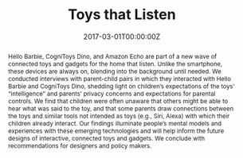 ---
title: "Toys that Listen"
authors:
- Emily McReynolds
- Sarah Hubbard
- Timothy Lau
- admin
- Maya Cakmak
- Franziska Roesner
date: "2017-03-01T00:00:00Z"
doi: ""

# Publication type.
# Legend: 0 = Uncategorized; 1 = Conference paper; 2 = Journal article;
# 3 = Preprint / Working Paper; 4 = Report; 5 = Book; 6 = Book section;
# 7 = Thesis; 8 = Patent
publication_types: ["1"]

# Publication name and optional abbreviated publication name.
publication: In *ACM Conference on Human Factors in Computing Systems*
publication_short: In *CHI'17*

abstract: "Hello Barbie, CogniToys Dino, and Amazon Echo are part of a new wave of connected toys and gadgets for the home that listen. Unlike the smartphone, these devices are always on, blending into the background until needed. We conducted interviews with parent-child pairs in which they interacted with Hello Barbie and CogniToys Dino, shedding light on children’s expectations of the toys’ “intelligence” and parents’ privacy concerns and expectations for parental controls. We find that children were often unaware that others might be able to hear what was said to the toy, and that some parents draw connections between the toys and similar tools not intended as toys (e.g., Siri, Alexa) with which their children already interact. Our findings illuminate people’s mental models and experiences with these emerging technologies and will help inform the future designs of interactive, connected toys and gadgets. We conclude with recommendations for designers and policy makers."

# Summary. An optional shortened abstract.
# summary: We augment an existing model of present bias with a competitive element. We show that competition, and a small amount of reward, can alleviate the substantial harms of present bias in various settings.

tags:
- Other

links:
# - name: Custom Link
#   url: http://example.org
url_pdf: /files/toys.pdf
# url_code: '#'
# url_dataset: '#'
# url_poster: '#'
# url_project: ''
# url_slides: ''
# url_source: '#'
# url_video: '#'

# Associated Projects (optional).
#   Associate this publication with one or more of your projects.
#   Simply enter your project's folder or file name without extension.
#   E.g. `internal-project` references `content/project/internal-project/index.md`.
#   Otherwise, set `projects: []`.
projects:
- privacy

# Slides (optional).
#   Associate this publication with Markdown slides.
#   Simply enter your slide deck's filename without extension.
#   E.g. `slides: "example"` references `content/slides/example/index.md`.
#   Otherwise, set `slides: ""`.
# slides: example
---